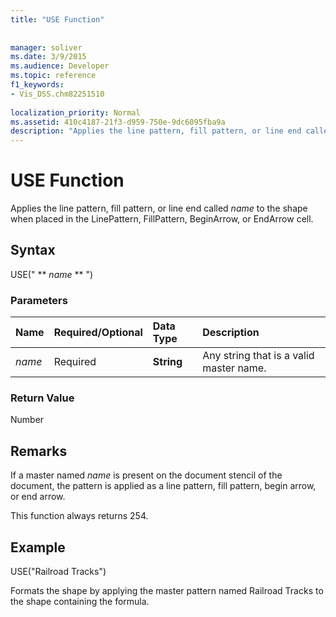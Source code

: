 ```yaml
---
title: "USE Function"
 
 
manager: soliver
ms.date: 3/9/2015
ms.audience: Developer
ms.topic: reference
f1_keywords:
- Vis_DSS.chm82251510
 
localization_priority: Normal
ms.assetid: 410c4187-21f3-d959-750e-9dc6095fba9a
description: "Applies the line pattern, fill pattern, or line end called name to the shape when placed in the LinePattern, FillPattern, BeginArrow, or EndArrow cell."
---
```


# USE Function

Applies the line pattern, fill pattern, or line end called  _name_ to the shape when placed in the LinePattern, FillPattern, BeginArrow, or EndArrow cell. 
  
## Syntax

USE(" ** *name* ** ") 
  
### Parameters

|**Name**|**Required/Optional**|**Data Type**|**Description**|
|:-----|:-----|:-----|:-----|
| _name_ <br/> |Required  <br/> |**String** <br/> |Any string that is a valid master name.  <br/> |
   
### Return Value

Number
  
## Remarks

If a master named  _name_ is present on the document stencil of the document, the pattern is applied as a line pattern, fill pattern, begin arrow, or end arrow. 
  
This function always returns 254.
  
## Example

USE("Railroad Tracks") 
  
Formats the shape by applying the master pattern named Railroad Tracks to the shape containing the formula. 
  

